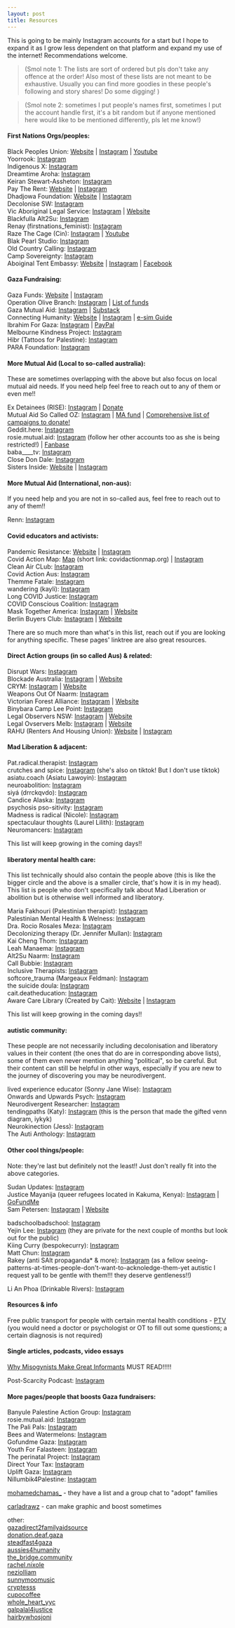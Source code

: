 ```yaml
---
layout: post
title: Resources
---
```


This is going to be mainly Instagram accounts for a start but I hope to expand it as I grow less dependent on that platform and expand my use of the internet! Recommendations welcome.

> (Smol note 1: The lists are sort of ordered but pls don't take any offence at the order! Also most of these lists are not meant to be exhaustive. Usually you can find more goodies in these people's following and story shares! Do some digging! )

> (Smol note 2: sometimes I put people's names first, sometimes I put the account handle first, it's a bit random but if anyone mentioned here would like to be mentioned differently, pls let me know!)


#### First Nations Orgs/peoples:  

Black Peoples Union: [Website](https://www.blackpeoplesunion.org/) | [Instagram](https://www.instagram.com/blackpeoplesunion) | [Youtube](https://www.youtube.com/@blackpeoplesunion)  
Yoorrook: [Instagram](https://www.instagram.com/yoorrook)  
Indigenous X: [Instagram](https://www.instagram.com/indigenousx)  
Dreamtime Aroha: [Instagram](https://www.instagram.com/dreamtime_aroha)  
Keiran Stewart-Assheton: [Instagram](https://www.instagram.com/keiran_stewart_assheton)  
Pay The Rent: [Website](https://paytherent.net.au/) | [Instagram](https://www.instagram.com/grassroots_ptr)  
Dhadjowa Foundation: [Website](https://dhadjowa.com.au/) | [Instagram](https://www.instagram.com/dhadjowa_foundation)  
Decolonise SW: [Instagram](https://www.instagram.com/decolonisesexworkau)  
Vic Aboriginal Legal Service: [Instagram](https://www.instagram.com/vicaboriginallegalservice) | [Website](https://www.vals.org.au/)  
Blackfulla Alt2Su: [Instagram](https://www.instagram.com/blackfullaalt2su)  
Renay (firstnations_feminist): [Instagram](https://www.instagram.com/firstnations_feminist)  
Raze The Cage (Cin): [Instagram](https://www.instagram.com/razethecage) | [Youtube](https://www.youtube.com/@razethecage)  
Blak Pearl Studio: [Instagram](https://www.instagram.com/blakpearlstudiofitzroy)  
Old Country Calling: [Instagram](https://www.instagram.com/old.country.calling)  
Camp Sovereignty: [Instagram](https://www.instagram.com/campsovereignty)  
Aboiginal Tent Embassy: [Website](https://aboriginalembassy.com/) | [Instagram](https://www.instagram.com/aboriginaltentembassy) | [Facebook](https://www.facebook.com/atesovereignty)  


#### Gaza Fundraising:  

Gaza Funds: [Website](https://gazafunds.com/) | [Instagram](https://www.instagram.com/gaza.funds)  
Operation Olive Branch: [Instagram](https://www.instagram.com/operationolivebranch) | [List of funds](https://docs.google.com/spreadsheets/d/1vtMLLOzuc6GpkFySyVtKQOY2j-Vvg0UsChMCFst_WLA/htmlview)  
Gaza Mutual Aid: [Instagram](https://www.instagram.com/gazamutualaid) | [Substack](https://gazamutualaid.substack.com/)  
Connecting Humanity: [Website](https://www.gazaesims.com) | [Instagram](https://www.instagram.com/connectinghumanity_) | [e-sim Guide](https://gazaesims.com/esim-purchase-tutorial/)  
Ibrahim For Gaza: [Instagram](https://www.instagram.com/ibrahimforgaza) | [PayPal](https://www.paypal.com/paypalme/essssraaa)  
Melbourne Kindness Project: [Instagram](https://www.instagram.com/melbournekindnessproject)  
Hibr (Tattoos for Palestine): [Instagram](https://www.instagram.com/hibrfalastin)  
PARA Foundation: [Instagram](https://www.instagram.com/para.foundation)


#### More Mutual Aid (Local to so-called australia):

These are sometimes overlapping with the above but also focus on local mutual aid needs. If you need help feel free to reach out to any of them or even me!! 

Ex Detainees (RISE): [Instagram](https://www.instagram.com/ex_detainees) | [Donate](https://www.givenow.com.au/riserefugee)  
Mutual Aid So Called OZ: [Instagram](https://www.instagram.com/mutualaidsocalledoz) | [MA fund]() | [Comprehensive list of campaigns to donate!](https://linktr.ee/mutualaidSCa)  
Geddit.here: [Instagram](https://www.instagram.com/geddit.here)  
rosie.mutual.aid: [Instagram](https://www.instagram.com/rosie.mutual.aid) (follow her other accounts too as she is being restricted!) | [Fanbase](https://www.fanbase.app/@rosi.e.h)  
baba____tv: [Instagram](https://www.instagram.com/baba____tv)  
Close Don Dale: [Instagram](https://www.instagram.com/close.don.dale)  
Sisters Inside: [Website](https://sistersinside.com.au/) | [Instagram](https://www.instagram.com/sisters_inside_inc)  


#### More Mutual Aid (International, non-aus):

If you need help and you are not in so-called aus, feel free to reach out to any of them!! 

Renn: [Instagram](https://www.instagram.com/perennialautonomy)  


#### Covid educators and activists:

Pandemic Resistance: [Website](https://www.pandemicresistance.org/) | [Instagram](https://www.instagram.com/pandemicresistanceinc)  
Covid Action Map: [Map](https://www.google.com/maps/d/u/1/viewer?mid=1oUcoZ2njj3b5hh-RRDCLe-i8dSgxhno&ll=19.51380803246727%2C0&z=1) (short link: covidactionmap.org) | [Instagram](https://www.instagram.com/covidactionmap)  
Clean Air CLub: [Instagram](https://www.instagram.com/clean.air.club)  
Covid Action Aus: [Instagram](https://www.instagram.com/covidactionaus)  
Themme Fatale: [Instagram](https://www.instagram.com/themme_fatale)  
wandering (kayli): [Instagram](https://www.instagram.com/wandering)  
Long COVID Justice: [Instagram](https://www.instagram.com/longcovidjustice)  
COVID Conscious Coalition: [Instagram](https://www.instagram.com/covidconsciouscoalition)  
Mask Together America: [Instagram](https://www.instagram.com/masktogetheramerica) | [Website](https://masktogetheramerica.org/)  
Berlin Buyers Club: [Instagram](https://www.instagram.com/berlin_buyers_club) | [Website](https://www.berlinbuyersclub.com/)  

There are so much more than what's in this list, reach out if you are looking for anything specific. These pages' linktree are also great resources.


#### Direct Action groups (in so called Aus) & related:

Disrupt Wars: [Instagram](https://www.instagram.com/disruptwars)  
Blockade Australia: [Instagram](https://www.instagram.com/blockade.australia) | [Website](https://www.blockadeaustralia.com/)  
CRYM: [Instagram](https://www.instagram.com/crym.earth) | [Website](https://crym.earth/get-involved/)  
Weapons Out Of Naarm: [Instagram](https://www.instagram.com/weaponsoutofnaarm)  
Victorian Forest Alliance: [Instagram](https://www.instagram.com/victorianforestalliance) | [Website](https://www.victorianforestalliance.org.au/)  
Binybara Camp Lee Point: [Instagram](https://www.instagram.com/binybara_camp)  
Legal Observers NSW: [Instagram](https://www.instagram.com/legal_observers_nsw) | [Website](https://legalobserversnsw.org/)  
Legal Ovservers Melb: [Instagram](https://www.instagram.com/melbactivistlegal) | [Website](https://mals.au/)  
RAHU (Renters And Housing Union): [Website](https://www.rahu.org.au) | [Instagram](https://www.instagram.com/rahu_national)  


#### Mad Liberation & adjacent:

Pat.radical.therapist: [Instagram](https://www.instagram.com/pat.radical.therapist)  
crutches and spice: [Instagram](https://www.instagram.com/crutches_and_spice) (she's also on tiktok! But I don't use tiktok)  
asiatu.coach (Asiatu Lawoyin): [Instagram](https://www.instagram.com/asiatu.coach)  
neuroabolition: [Instagram](https://www.instagram.com/neuroabolition)  
siyá (drrckqvdo): [Instagram](https://www.instagram.com/drrckqvdo)  
Candice Alaska: [Instagram](https://www.instagram.com/candicealaska)  
psychosis pso-sitivity: [Instagram](https://www.instagram.com/psychosispsositivity)  
Madness is radical (Nicole): [Instagram](http://www.instagram.com/madnessisradical)  
spectaculaur thoughts (Laurel Lilith): [Instagram](http://www.instagram.com/spectaculaurthoughts)  
Neuromancers: [Instagram](https://www.instagram.com/neuromancers_)  

This list will keep growing in the coming days!!  


#### liberatory mental health care:

This list technically should also contain the people above (this is like the bigger circle and the above is a smaller circle, that's how it is in my head). This list is people who don't specifically talk about Mad Liberation or abolition but is otherwise well informed and liberatory.

Maria Fakhouri (Palestinian therapist): [Instagram](http://www.instagram.com/mar._unfiltered)  
Palestinian Mental Health & Welness: [Instagram](http://www.instagram.com/palmhnwellness)  
Dra. Rocio Rosales Meza: [Instagram](http://www.instagram.com/dr.rosalesmeza)  
Decolonizing therapy (Dr. Jennifer Mullan): [Instagram](http://www.instagram.com/decolonizingtherapy)  
Kai Cheng Thom: [Instagram](http://www.instagram.com/kaichengthom)  
Leah Manaema: [Instagram](http://www.instagram.com/co_cu1tur3)  
Alt2Su Naarm: [Instagram](http://www.instagram.com/alt2su.naarm)  
Call Bubbie: [Instagram](http://www.instagram.com/callbubbie)  
Inclusive Therapists: [Instagram](http://www.instagram.com/inclusivetherapists)  
softcore_trauma (Margeaux Feldman): [Instagram](http://www.instagram.com/softcore_trauma)  
the suicide doula: [Instagram](http://www.instagram.com/the_suicidedoula)  
cait.deatheducation: [Instagram](https://www.instagram.com/cait.deatheducation)  
Aware Care Library (Created by Cait): [Website](https://www.awarecarelibrary.com) | [Instagram](http://www.instagram.com/awarecarelibrary) 

This list will keep growing in the coming days!!  


#### autistic community:

These people are not necessarily including decolonisation and liberatory values in their content (the ones that do are in corresponding above lists), some of them even never mention anything "political", so be careful. But their content can still be helpful in other ways, especially if you are new to the journey of discovering you may be neurodivergent.

lived experience educator (Sonny Jane Wise): [Instagram](https://www.instagram.com/livedexperienceeducator)   
Onwards and Upwards Psych: [Instagram](https://www.instagram.com/onwardsandupwardspsych)  
Neurodivergent Researcher: [Instagram](https://www.instagram.com/neurodivergent_researcher)  
tendingpaths (Katy): [Instagram](https://www.instagram.com/tendingpaths) (this is the person that made the gifted venn diagram, iykyk)  
Neurokinection (Jess): [Instagram](https://www.instagram.com/neurokinection)  
The Auti Anthology: [Instagram](https://www.instagram.com/auti_anthology)  


#### Other cool things/people: 

Note: they're last but definitely not the least!! Just don't really fit into the above categories.

Sudan Updates: [Instagram](https://www.instagram.com/sudan.updates)  
Justice Mayanija (queer refugees located in Kakuma, Kenya): [Instagram](https://www.instagram.com/justicemayanja) | [GoFundMe](https://gofund.me/bd6c766d)  
Sam Petersen: [Instagram](https://www.instagram.com/sampetercine) | [Website](https://www.sampetersen.com.au/)  

badschoolbadschool: [Instagram](https://www.instagram.com/badschoolbadschool/)  
Yejin Lee: [Instagram](https://www.instagram.com/yejin_lee) (they are private for the next couple of months but look out for the public)  
Kiing Curry (bespokecurry): [Instagram](https://www.instagram.com/bespokecurry)  
Matt Chun: [Instagram](https://www.instagram.com/matt.chun)  
Rakey (anti SAlt propaganda* & more): [Instagram](https://www.instagram.com/socialistalternative.melb) (as a fellow seeing-patterns-at-times-people-don't-want-to-acknoledge-them-yet autistic I request yall to be gentle with them!!! they deserve gentleness!!)

Li An Phoa (Drinkable Rivers): [Instagram](https://www.instagram.com/drinkablerivers)  

#### Resources & info

Free public transport for people with certain mental health conditions - [PTV](https://www.ptv.vic.gov.au/tickets/myki/concessions-and-free-travel/access-travel-pass) (you would need a doctor or psychologist or OT to fill out some questions; a certain diagnosis is not required)


#### Single articles, podcasts, video essays

[Why Misogynists Make Great Informants](https://truthout.org/articles/why-misogynists-make-great-informants/) MUST READ!!!!!

Post-Scarcity Podcast: [Instagram](https://www.instagram.com/postscarcitypod) 


#### More pages/people that boosts Gaza fundraisers:

Banyule Palestine Action Group: [Instagram](https://www.instagram.com/banyulepalestineactiongroup)  
rosie.mutual.aid: [Instagram](https://www.instagram.com/rosie.mutual.aid)  
The Pali Pals: [Instagram](https://www.instagram.com/pali.pals)  
Bees and Watermelons: [Instagram](https://www.instagram.com/beesandwatermelons)  
Gofundme Gaza: [Instagram](https://www.instagram.com/gofundme_gazza)  
Youth For Falasteen: [Instagram](https://www.instagram.com/youthforfalasteen)  
The perinatal Project: [Instagram](https://www.instagram.com/perinatalproject)  
Direct Your Tax: [Instagram](https://www.instagram.com/direct_your_tax)  
Uplift Gaza: [Instagram](https://www.instagram.com/uplift.gaza)  
Nillumbik4Palestine: [Instagram](https://www.instagram.com/nillumbik4palestine)

[mohamedchamas_](https://www.instagram.com/mohamedchamas_) - they have a list and a group chat to "adopt" families

[carladrawz](https://www.instagram.com/carladrawz) - can make graphic and boost sometimes

other:  
[gazadirect2familyaidsource](https://www.instagram.com/gazadirect2familyaidsource)  
[donation.deaf.gaza](https://www.instagram.com/donation.deaf.gaza)  
[steadfast4gaza](https://www.instagram.com/steadfast4gaza)  
[aussies4humanity](https://www.instagram.com/aussies4humanity)  
[the_bridge.community](https://www.instagram.com/the_bridge.community)  
[rachel.nixole](https://www.instagram.com/rachel.nixole)  
[neziolliam](https://www.instagram.com/neziolliam)  
[sunnymoomusic](https://www.instagram.com/sunnymoomusic)  
[cryptesss](https://www.instagram.com/cryptesss)  
[cupocoffee](https://www.instagram.com/cupocoffee)  
[whole_heart_yyc](https://www.instagram.com/whole_heart_yyc)  
[galpalal4justice](https://www.instagram.com/galpalal4justice)    
[hairbywhosjoni](https://www.instagram.com/hairbywhosjoni)